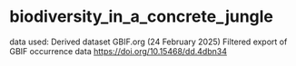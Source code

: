 # biodiversity_in_a_concrete_jungle

data used: 
Derived dataset GBIF.org (24 February 2025) Filtered export of GBIF occurrence data https://doi.org/10.15468/dd.4dbn34
